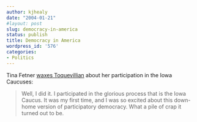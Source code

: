 ```yaml
---
author: kjhealy
date: "2004-01-21"
#layout: post
slug: democracy-in-america
status: publish
title: Democracy in America
wordpress_id: '576'
categories:
- Politics
---
```


Tina Fetner [waxes Toquevillian](http://brokengoalie.typepad.com/kickasswomen/current_affairs/index.html) about her participation in the Iowa Caucuses:

> Well, I did it. I participated in the glorious process that is the Iowa Caucus. It was my first time, and I was so excited about this down-home version of participatory democracy. What a pile of crap it turned out to be.
